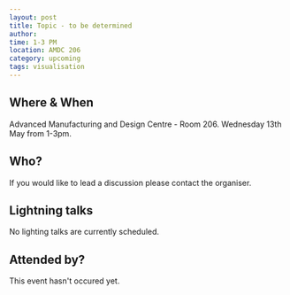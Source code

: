 ```yaml
---
layout: post
title: Topic - to be determined
author: 
time: 1-3 PM
location: AMDC 206
category: upcoming
tags: visualisation
---
```


## Where & When

Advanced Manufacturing and Design Centre - Room 206. Wednesday 13th May from 1-3pm.

## Who?

If you would like to lead a discussion please contact the organiser.

## Lightning talks

No lighting talks are currently scheduled.

## Attended by?

This event hasn't occured yet.
